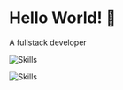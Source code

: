 # Hello World! 👋

A fullstack developer

![Skills](https://skillicons.dev/icons?i=ps,html,css,js,jquery,ts,wasm,php,nodejs,mysql,sqlite,regex,c,cpp,cmake,bash,nginx,electron,github,git,svg,nginx,go,md,redis,linux,vim,vscode,md,bootstrap,codepen,docker,figma,firebase,graphql,laravel,linkedin,postman,raspberrypi,stackoverflow,wordpress,xd,bsd,au&theme=light)


![Skills](https://cheesits456-readme-stats.vercel.app/api/top-langs?username=samad-aghaei&layout=compact&langs_count=60&show_icons=true)
<!--
**samad-aghaei/samad-aghaei** is a ✨ _special_ ✨ repository because its `README.md` (this file) appears on your GitHub profile.

Here are some ideas to get you started:

- 🔭 I’m currently working on ...
- 🌱 I’m currently learning ...
- 👯 I’m looking to collaborate on ...
- 🤔 I’m looking for help with ...
- 💬 Ask me about ...
- 📫 How to reach me: ...
- 😄 Pronouns: ...
- ⚡ Fun fact: ...
-->
